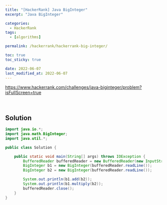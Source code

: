 ```yaml
---
title: "[HackerRank] Java BigInteger"
excerpt: "Java BigInteger"

categories:
  - HackerRank
tags:
  - [algorithms]

permalink: /hackerrank/hackerrank-big-integer/

toc: true
toc_sticky: true

date: 2022-06-07
last_modified_at: 2022-06-07
---
```


<https://www.hackerrank.com/challenges/java-biginteger/problem?isFullScreen=true>

<br>

## Solution

```java
import java.io.*;
import java.math.BigInteger;
import java.util.*;

public class Solution {

    public static void main(String[] args) throws IOException {
        BufferedReader bufferedReader = new BufferedReader(new InputStreamReader(System.in));
        BigInteger b1 = new BigInteger(bufferedReader.readLine());
        BigInteger b2 = new BigInteger(bufferedReader.readLine());

        System.out.println(b1.add(b2));
        System.out.println(b1.multiply(b2));
        bufferedReader.close();
    }
}
```